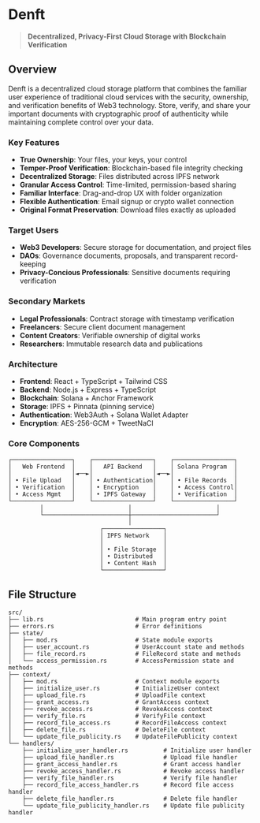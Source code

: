 # Denft
> **Decentralized, Privacy-First Cloud Storage with Blockchain Verification**


## Overview

Denft is a decentralized cloud storage platform that combines the familiar user experience of traditional cloud services with the security, ownership, and verification benefits of Web3 technology. Store, verify, and share your important documents with cryptographic proof of authenticity while maintaining complete control over your data.


### Key Features

- **True Ownership**: Your files, your keys, your control
- **Temper-Proof Verification**: Blockchain-based file integrity checking
- **Decentralized Storage**: Files distributed across IPFS network
- **Granular Access Control**: Time-limited, permission-based sharing
- **Familiar Interface**: Drag-and-drop UX with folder organization
- **Flexible Authentication**: Email signup or crypto wallet connection
- **Original Format Preservation**: Download files exactly as uploaded


### Target Users
- **Web3 Developers**: Secure storage for documentation, and project files
- **DAOs**: Governance documents, proposals, and transparent record-keeping
- **Privacy-Concious Professionals**: Sensitive documents requiring verification


### Secondary Markets
- **Legal Professionals**: Contract storage with timestamp verification
- **Freelancers**: Secure client document management
- **Content Creators**: Verifiable ownership of digital works
- **Researchers**: Immutable research data and publications


### Architecture
- **Frontend**: React + TypeScript + Tailwind CSS
- **Backend**: Node.js + Express + TypeScript
- **Blockchain**: Solana + Anchor Framework
- **Storage**: IPFS + Pinnata (pinning service)
- **Authentication**: Web3Auth + Solana Wallet Adapter
- **Encryption**: AES-256-GCM + TweetNaCl



### Core Components
```
┌─────────────────┐    ┌─────────────────┐    ┌─────────────────┐
│   Web Frontend  │    │   API Backend   │    │ Solana Program  │
│                 │◄──►│                 │◄──►│                 │
│ • File Upload   │    │ • Authentication│    │ • File Records  │
│ • Verification  │    │ • Encryption    │    │ • Access Control│
│ • Access Mgmt   │    │ • IPFS Gateway  │    │ • Verification  │
└─────────────────┘    └─────────────────┘    └─────────────────┘
         │                        │                        │
         └────────────────────────┼────────────────────────┘
                                  │
                          ┌─────────────────┐
                          │ IPFS Network    │
                          │                 │
                          │ • File Storage  │
                          │ • Distributed   │
                          │ • Content Hash  │
                          └─────────────────┘
```



## File Structure
```
src/
├── lib.rs                          # Main program entry point
├── errors.rs                       # Error definitions
├── state/
│   ├── mod.rs                      # State module exports
│   ├── user_account.rs             # UserAccount state and methods
│   ├── file_record.rs              # FileRecord state and methods
│   └── access_permission.rs        # AccessPermission state and methods
├── context/
│   ├── mod.rs                      # Context module exports
│   ├── initialize_user.rs          # InitializeUser context
│   ├── upload_file.rs              # UploadFile context
│   ├── grant_access.rs             # GrantAccess context
│   ├── revoke_access.rs            # RevokeAccess context
│   ├── verify_file.rs              # VerifyFile context
│   ├── record_file_access.rs       # RecordFileAccess context
│   ├── delete_file.rs              # DeleteFile context
│   └── update_file_publicity.rs    # UpdateFilePublicity context
└── handlers/
    ├── initialize_user_handler.rs          # Initialize user handler
    ├── upload_file_handler.rs              # Upload file handler
    ├── grant_access_handler.rs             # Grant access handler
    ├── revoke_access_handler.rs            # Revoke access handler
    ├── verify_file_handler.rs              # Verify file handler
    ├── record_file_access_handler.rs       # Record file access handler
    ├── delete_file_handler.rs              # Delete file handler
    └── update_file_publicity_handler.rs    # Update file publicity handler
```